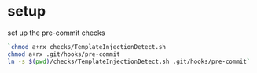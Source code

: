 # setup

set up the pre-commit checks
```bash
`chmod a+rx checks/TemplateInjectionDetect.sh
chmod a+rx .git/hooks/pre-commit
ln -s $(pwd)/checks/TemplateInjectionDetect.sh .git/hooks/pre-commit`
```

